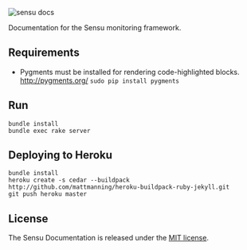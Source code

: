 ![sensu docs](https://raw.github.com/sensu/sensu/master/sensu-logo.png)

Documentation for the Sensu monitoring framework.

## Requirements

- Pygments must be installed for rendering code-highlighted blocks. http://pygments.org/
  `sudo pip install pygments`

## Run
```
bundle install
bundle exec rake server
```

## Deploying to Heroku

```
bundle install
heroku create -s cedar --buildpack http://github.com/mattmanning/heroku-buildpack-ruby-jekyll.git
git push heroku master
```

## License
The Sensu Documentation is released under the [MIT
license](https://raw.github.com/sensu/sensu-docs/master/MIT-LICENSE.txt).


